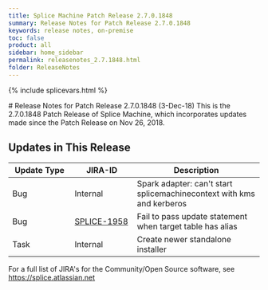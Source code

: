 ```yaml
---
title: Splice Machine Patch Release 2.7.0.1848
summary: Release Notes for Patch Release 2.7.0.1848
keywords: release notes, on-premise
toc: false
product: all
sidebar: home_sidebar
permalink: releasenotes_2.7.1848.html
folder: ReleaseNotes
---
```

{% include splicevars.html %}
<section>
<div class="TopicContent" data-swiftype-index="true" markdown="1">
# Release Notes for Patch Release 2.7.0.1848 (3-Dec-18)
This is the 2.7.0.1848 Patch Release of Splice Machine, which incorporates updates made since the Patch Release on Nov 26, 2018.

## Updates in This Release
<table>
    <col width="125px" />
    <col width="125px" />
    <col />
    <thead>
        <tr>
            <th>Update Type</th>
            <th>JIRA-ID</th>
            <th>Description</th>
        </tr>
    </thead>
    <tbody>
        <tr>
            <td>Bug</td>
            <td>Internal</td>
            <td>Spark adapter: can't start splicemachinecontext with kms and kerberos</td>
        </tr>
        <tr>
            <td>Bug</td>
            <td><a href="https://splice.atlassian.net/browse/SPLICE-1958" target="_blank">SPLICE-1958</a></td>
            <td>Fail to pass update statement when target table has alias</td>
        </tr>
        <tr>
            <td>Task</td>
            <td>Internal</td>
            <td>Create newer standalone installer</td>
        </tr>
    </tbody>
</table>

For a full list of JIRA's for the Community/Open Source software, see <https://splice.atlassian.net>

</div>
</section>
